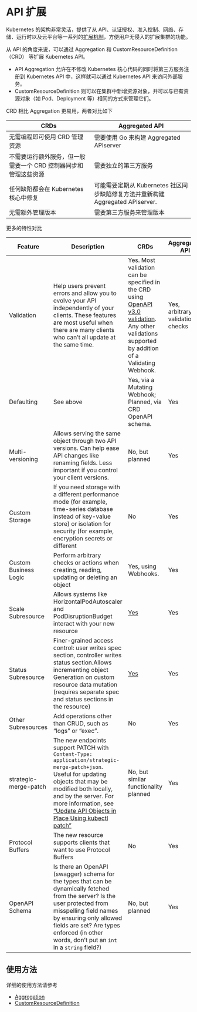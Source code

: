 # API 扩展

Kubernetes 的架构非常灵活，提供了从 API、认证授权、准入控制、网络、存储、运行时以及云平台等一系列的[扩展机制](https://kubernetes.io/docs/concepts/extend-kubernetes/extend-cluster/)，方便用户无侵入的扩展集群的功能。

从 API 的角度来说，可以通过 Aggregation 和 CustomResourceDefinition（CRD） 等扩展 Kubernetes API。

- API Aggregation 允许在不修改 Kubernetes 核心代码的同时将第三方服务注册到 Kubernetes API 中，这样就可以通过 Kubernetes API 来访问外部服务。
- CustomResourceDefinition 则可以在集群中新增资源对象，并可以与已有资源对象（如 Pod、Deployment 等）相同的方式来管理它们。

CRD 相比 Aggregation 更易用，两者对比如下

| CRDs | Aggregated API |
| --------- | --------- |
| 无需编程即可使用 CRD 管理资源 | 需要使用 Go 来构建 Aggregated APIserver |
| 不需要运行额外服务，但一般需要一个 CRD 控制器同步和管理这些资源 | 需要独立的第三方服务 |
| 任何缺陷都会在 Kubernetes 核心中修复 | 可能需要定期从 Kubernetes 社区同步缺陷修复方法并重新构建 Aggregated APIserver. |
| 无需额外管理版本 | 需要第三方服务来管理版本 |

更多的特性对比

| Feature | Description | CRDs | Aggregated API |
| --------------------- | --------- | --------- | -------------- |
| Validation | Help users prevent errors and allow you to evolve your API independently of your clients. These features are most useful when there are many clients who can’t all update at the same time. | Yes. Most validation can be specified in the CRD using [OpenAPI v3.0 validation](https://kubernetes.io/docs/tasks/access-kubernetes-api/extend-api-custom-resource-definitions/#validation). Any other validations supported by addition of a Validating Webhook. | Yes, arbitrary validation checks |
| Defaulting | See above | Yes, via a Mutating Webhook; Planned, via CRD OpenAPI schema. | Yes  |
| Multi-versioning | Allows serving the same object through two API versions. Can help ease API changes like renaming fields. Less important if you control your client versions. | No, but planned | Yes  |
| Custom Storage | If you need storage with a different performance mode (for example, time-series database instead of key-value store) or isolation for security (for example, encryption secrets or different | No  | Yes  |
| Custom Business Logic | Perform arbitrary checks or actions when creating, reading, updating or deleting an object | Yes, using Webhooks.  | Yes  |
| Scale Subresource | Allows systems like HorizontalPodAutoscaler and PodDisruptionBudget interact with your new resource | [Yes](https://kubernetes.io/docs/tasks/access-kubernetes-api/extend-api-custom-resource-definitions/#scale-subresource) | Yes  |
| Status Subresource | Finer-grained access control: user writes spec section, controller writes status section.Allows incrementing object Generation on custom resource data mutation (requires separate spec and status sections in the resource) | [Yes](https://kubernetes.io/docs/tasks/access-kubernetes-api/extend-api-custom-resource-definitions/#status-subresource) | Yes  |
| Other Subresources | Add operations other than CRUD, such as “logs” or “exec”. | No  | Yes  |
| strategic-merge-patch | The new endpoints support PATCH with `Content-Type: application/strategic-merge-patch+json`. Useful for updating objects that may be modified both locally, and by the server. For more information, see [“Update API Objects in Place Using kubectl patch”](https://kubernetes.io/docs/tasks/run-application/update-api-object-kubectl-patch/) | No, but similar functionality planned | Yes |
| Protocol Buffers | The new resource supports clients that want to use Protocol Buffers | No  | Yes  |
| OpenAPI Schema | Is there an OpenAPI (swagger) schema for the types that can be dynamically fetched from the server? Is the user protected from misspelling field names by ensuring only allowed fields are set? Are types enforced (in other words, don’t put an `int` in a `string` field?) | No, but planned | Yes |

## 使用方法

详细的使用方法请参考

- [Aggregation](aggregation.md)
- [CustomResourceDefinition](../concepts/customresourcedefinition.md)
